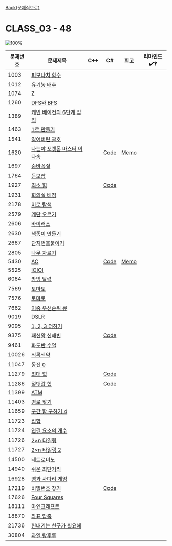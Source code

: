 [Back(문제집으로)](/Workbook/README.md)

# CLASS_03 - 48

![100%](https://progress-bar.xyz/7/?scale=48&title=progress&width=500&color=babaca&suffix=/48)

| 문제번호 | 문제제목                                           | C++ | C#  | 회고 | 리마인드✔️❓ |
| -------- | -------------------------------------------------- | --- | --- | ---- | ------------ |
| 1003     | [피보나치 함수](https://boj.kr/1003)               |     |     |      |              |
| 1012     | [유기농 배추](https://boj.kr/1012)                 |     |     |      |              |
| 1074     | [Z](https://boj.kr/1074)                           |     |     |      |              |
| 1260     | [DFS와 BFS](https://boj.kr/1260)                   |     |     |      |              |
| 1389     | [케빈 베이컨의 6단계 법칙](https://boj.kr/1389)    |     |     |      |              |
| 1463     | [1로 만들기](https://boj.kr/1463)                  |     |     |      |              |
| 1541     | [잃어버린 괄호](https://boj.kr/1541)               |     |     |      |              |
| 1620     | [나는야 포켓몬 마스터 이다솜](https://boj.kr/1620) |     | [Code](../Baekjoon/Silver/1620.cs) | [Memo](../Baekjoon/Silver/1620.md) |              |
| 1697     | [숨바꼭질](https://boj.kr/1697)                    |     |     |      |              |
| 1764     | [듣보잡](https://boj.kr/1764)                      |     |     |      |              |
| 1927     | [최소 힙](https://boj.kr/1927)                     |     | [Code](../Baekjoon/Silver/1927.cs) |      |              |
| 1931     | [회의실 배정](https://boj.kr/1931)                 |     |     |      |              |
| 2178     | [미로 탐색](https://boj.kr/2178)                   |     |     |      |              |
| 2579     | [계단 오르기](https://boj.kr/2579)                 |     |     |      |              |
| 2606     | [바이러스](https://boj.kr/2606)                    |     |     |      |              |
| 2630     | [색종이 만들기](https://boj.kr/2630)               |     |     |      |              |
| 2667     | [단지번호붙이기](https://boj.kr/2667)              |     |     |      |              |
| 2805     | [나무 자르기](https://boj.kr/2805)                 |     |     |      |              |
| 5430     | [AC](https://boj.kr/5430)                          |     | [Code](../Baekjoon/Gold/5430.cs) | [Memo](../Baekjoon/Gold/5430.md) |              |
| 5525     | [IOIOI](https://boj.kr/5525)                       |     |     |      |              |
| 6064     | [카잉 달력](https://boj.kr/6064)                   |     |     |      |              |
| 7569     | [토마토](https://boj.kr/7569)                      |     |     |      |              |
| 7576     | [토마토](https://boj.kr/7576)                      |     |     |      |              |
| 7662     | [이중 우선순위 큐](https://boj.kr/7662)            |     |     |      |              |
| 9019     | [DSLR](https://boj.kr/9019)                        |     |     |      |              |
| 9095     | [1, 2, 3 더하기](https://boj.kr/9095)              |     |     |      |              |
| 9375     | [패션왕 신해빈](https://boj.kr/9375)               |     | [Code](../Baekjoon/Silver/9375.cs) |      |              |
| 9461     | [파도반 수열](https://boj.kr/9461)                 |     |     |      |              |
| 10026    | [적록색약](https://boj.kr/10026)                   |     |     |      |              |
| 11047    | [동전 0](https://boj.kr/11047)                     |     |     |      |              |
| 11279    | [최대 힙](https://boj.kr/11279)                    |     | [Code](../Baekjoon/Silver/11279.cs) |      |              |
| 11286    | [절댓값 힙](https://boj.kr/11286)                  |     | [Code](../Baekjoon/Silver/11286.cs) |      |              |
| 11399    | [ATM](https://boj.kr/11399)                        |     |     |      |              |
| 11403    | [경로 찾기](https://boj.kr/11403)                  |     |     |      |              |
| 11659    | [구간 합 구하기 4](https://boj.kr/11659)           |     |     |      |              |
| 11723    | [집합](https://boj.kr/11723)                       |     |     |      |              |
| 11724    | [연결 요소의 개수](https://boj.kr/11724)           |     |     |      |              |
| 11726    | [2×n 타일링](https://boj.kr/11726)                 |     |     |      |              |
| 11727    | [2×n 타일링 2](https://boj.kr/11727)               |     |     |      |              |
| 14500    | [테트로미노](https://boj.kr/14500)                 |     |     |      |              |
| 14940    | [쉬운 최단거리](https://boj.kr/14940)              |     |     |      |              |
| 16928    | [뱀과 사다리 게임](https://boj.kr/16928)           |     |     |      |              |
| 17219    | [비밀번호 찾기](https://boj.kr/17219)              |     | [Code](../Baekjoon/Silver/17219.cs) |      |              |
| 17626    | [Four Squares](https://boj.kr/17626)               |     |     |      |              |
| 18111    | [마인크래프트](https://boj.kr/18111)               |     |     |      |              |
| 18870    | [좌표 압축](https://boj.kr/18870)                  |     |     |      |              |
| 21736    | [헌내기는 친구가 필요해](https://boj.kr/21736)     |     |     |      |              |
| 30804    | [과일 탕후루](https://boj.kr/30804)                |     |     |      |              |
